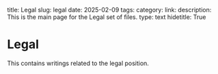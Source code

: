 title: Legal
slug: legal
date: 2025-02-09
tags: 
category: 
link: 
description: This is the main page for the Legal set of files.
type: text
hidetitle: True
<!-- Author: Ian Stewart -->

# Legal

This contains writings related to the legal position.

 
